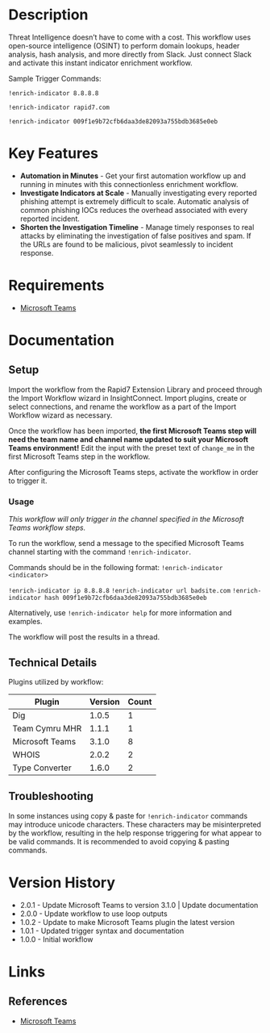 # Description

Threat Intelligence doesn’t have to come with a cost. This workflow uses open-source intelligence (OSINT) to perform domain lookups, header analysis, hash analysis, and more directly from Slack. Just connect Slack and activate this instant indicator enrichment workflow.

Sample Trigger Commands:

`!enrich-indicator 8.8.8.8`

`!enrich-indicator rapid7.com`

`!enrich-indicator 009f1e9b72cfb6daa3de82093a755bdb3685e0eb`

# Key Features

* **Automation in Minutes** - Get your first automation workflow up and running in minutes with this connectionless enrichment workflow.
* **Investigate Indicators at Scale** - Manually investigating every reported phishing attempt is extremely difficult to scale. Automatic analysis of common phishing IOCs reduces the overhead associated with every reported incident.
* **Shorten the Investigation Timeline** - Manage timely responses to real attacks by eliminating the investigation of false positives and spam. If the URLs are found to be malicious, pivot seamlessly to incident response.

# Requirements

* [Microsoft Teams](https://insightconnect.help.rapid7.com/docs/microsoft-teams)

# Documentation

## Setup

Import the workflow from the Rapid7 Extension Library and proceed through the Import Workflow wizard in InsightConnect. Import plugins, create or select connections, and rename the workflow as a part of the Import Workflow wizard as necessary.

Once the workflow has been imported, **the first Microsoft Teams step will need the team name and channel name updated to suit your Microsoft Teams environment!** Edit the input with the preset text of `change_me` in the first Microsoft Teams step in the workflow.

After configuring the Microsoft Teams steps, activate the workflow in order to trigger it.

### Usage

*This workflow will only trigger in the channel specified in the Microsoft Teams workflow steps.*

To run the workflow, send a message to the specified Microsoft Teams channel starting with the command `!enrich-indicator`. 

Commands should be in the following format:
`!enrich-indicator <indicator>`

`!enrich-indicator ip 8.8.8.8`
`!enrich-indicator url badsite.com`
`!enrich-indicator hash 009f1e9b72cfb6daa3de82093a755bdb3685e0eb`


Alternatively, use `!enrich-indicator help` for more information and examples. 

The workflow will post the results in a thread.

## Technical Details

Plugins utilized by workflow:

|Plugin|Version|Count|
|----|----|--------|
|Dig|1.0.5|1|
|Team Cymru MHR|1.1.1|1|
|Microsoft Teams|3.1.0|8|
|WHOIS|2.0.2|2|
|Type Converter|1.6.0|2|

## Troubleshooting

In some instances using copy & paste for `!enrich-indicator` commands may introduce unicode characters. These characters may be misinterpreted by the workflow, resulting in the help response triggering for what appear to be valid commands. It is recommended to avoid copying & pasting commands.

# Version History

* 2.0.1 - Update Microsoft Teams to version 3.1.0 | Update documentation
* 2.0.0 - Update workflow to use loop outputs
* 1.0.2 - Update to make Microsoft Teams plugin the latest version
* 1.0.1 - Updated trigger syntax and documentation
* 1.0.0 - Initial workflow

# Links

## References

* [Microsoft Teams](https://teams.microsoft.com)
